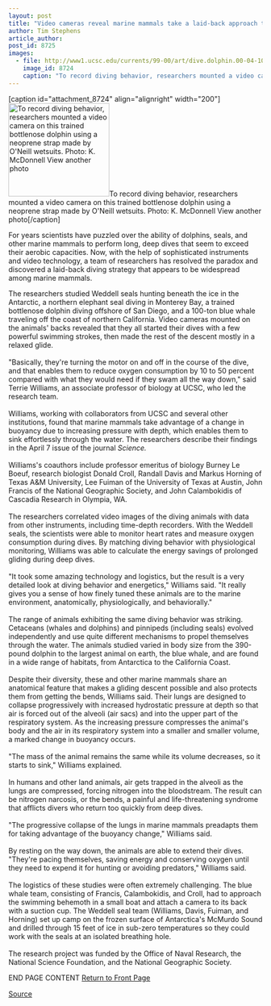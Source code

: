 ```yaml
---
layout: post
title: "Video cameras reveal marine mammals take a laid-back approach to deep diving"
author: Tim Stephens
article_author: 
post_id: 8725
images:
  - file: http://www1.ucsc.edu/currents/99-00/art/dive.dolphin.00-04-10.200.jpg
    image_id: 8724
    caption: "To record diving behavior, researchers mounted a video camera on this trained bottlenose dolphin using a neoprene strap made by O'Neill wetsuits. Photo: K. McDonnell View another photo"
---
```


[caption id="attachment_8724" align="alignright" width="200"]<a href="http://dev-ucsc-news.pantheonsite.io/wp-content/uploads/2000/04/dive.dolphin.00-04-10.200.jpg"><img class="size-full wp-image-8724" src="http://dev-ucsc-news.pantheonsite.io/wp-content/uploads/2000/04/dive.dolphin.00-04-10.200.jpg" alt="To record diving behavior, researchers mounted a video camera on this trained bottlenose dolphin using a neoprene strap made by O'Neill wetsuits. Photo: K. McDonnell View another photo" width="200" height="185" /></a>To record diving behavior, researchers mounted a video camera on this trained bottlenose dolphin using a neoprene strap made by O'Neill wetsuits. Photo: K. McDonnell View another photo[/caption]
<p>
  For years scientists have puzzled over the ability of dolphins, seals, and other marine mammals to perform long, deep dives that seem to exceed their aerobic capacities. Now, with the help of sophisticated instruments and video technology, a team of researchers has resolved the paradox and discovered a laid-back diving strategy that appears to be widespread among marine mammals.
</p>The researchers studied Weddell seals hunting beneath the ice in the Antarctic, a northern elephant seal diving in Monterey Bay, a trained bottlenose dolphin diving offshore of San Diego, and a 100-ton blue whale traveling off the coast of northern California. Video cameras mounted on the animals' backs revealed that they all started their dives with a few powerful swimming strokes, then made the rest of the descent mostly in a relaxed glide.<br>
<br>
"Basically, they're turning the motor on and off in the course of the dive, and that enables them to reduce oxygen consumption by 10 to 50 percent compared with what they would need if they swam all the way down," said Terrie Williams, an associate professor of biology at UCSC, who led the research team.<br>
<br>
Williams, working with collaborators from UCSC and several other institutions, found that marine mammals take advantage of a change in buoyancy due to increasing pressure with depth, which enables them to sink effortlessly through the water. The researchers describe their findings in the April 7 issue of the journal <i>Science.</i><br>
<br>
Williams's coauthors include professor emeritus of biology Burney Le Boeuf, research biologist Donald Croll, Randall Davis and Markus Horning of Texas A&amp;M University, Lee Fuiman of the University of Texas at Austin, John Francis of the National Geographic Society, and John Calambokidis of Cascadia Research in Olympia, WA.<br>
<br>
The researchers correlated video images of the diving animals with data from other instruments, including time-depth recorders. With the Weddell seals, the scientists were able to monitor heart rates and measure oxygen consumption during dives. By matching diving behavior with physiological monitoring, Williams was able to calculate the energy savings of prolonged gliding during deep dives.<br>
<br>
"It took some amazing technology and logistics, but the result is a very detailed look at diving behavior and energetics," Williams said. "It really gives you a sense of how finely tuned these animals are to the marine environment, anatomically, physiologically, and behaviorally."<br>
<br>
The range of animals exhibiting the same diving behavior was striking. Cetaceans (whales and dolphins) and pinnipeds (including seals) evolved independently and use quite different mechanisms to propel themselves through the water. The animals studied varied in body size from the 390-pound dolphin to the largest animal on earth, the blue whale, and are found in a wide range of habitats, from Antarctica to the California Coast.<br>
<br>
Despite their diversity, these and other marine mammals share an anatomical feature that makes a gliding descent possible and also protects them from getting the bends, Williams said. Their lungs are designed to collapse progressively with increased hydrostatic pressure at depth so that air is forced out of the alveoli (air sacs) and into the upper part of the respiratory system. As the increasing pressure compresses the animal's body and the air in its respiratory system into a smaller and smaller volume, a marked change in buoyancy occurs.<br>
<br>
"The mass of the animal remains the same while its volume decreases, so it starts to sink," Williams explained.<br>
<br>
In humans and other land animals, air gets trapped in the alveoli as the lungs are compressed, forcing nitrogen into the bloodstream. The result can be nitrogen narcosis, or the bends, a painful and life-threatening syndrome that afflicts divers who return too quickly from deep dives.<br>
<br>
"The progressive collapse of the lungs in marine mammals preadapts them for taking advantage of the buoyancy change," Williams said.<br>
<br>
By resting on the way down, the animals are able to extend their dives. "They're pacing themselves, saving energy and conserving oxygen until they need to expend it for hunting or avoiding predators," Williams said.<br>
<br>
The logistics of these studies were often extremely challenging. The blue whale team, consisting of Francis, Calambokidis, and Croll, had to approach the swimming behemoth in a small boat and attach a camera to its back with a suction cup. The Weddell seal team (Williams, Davis, Fuiman, and Horning) set up camp on the frozen surface of Antarctica's McMurdo Sound and drilled through 15 feet of ice in sub-zero temperatures so they could work with the seals at an isolated breathing hole.<br>
<br>
The research project was funded by the Office of Naval Research, the National Science Foundation, and the National Geographic Society.
<p>
  END PAGE CONTENT <a href="../../index.html">Return to Front Page</a> <img align="bottom" alt=" " border="0" height="1" src="../../images/trans.gif" width="385">
</p>
<p><a href="http://www1.ucsc.edu/currents/99-00/04-10/dive.html" title="Permalink to dive">Source</a></p>
